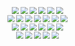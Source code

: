 <p align="center">
  <img src="https://img.shields.io/badge/iOS-000000?style=flat&logo=ios&logoColor=white">
  <img src ="https://img.shields.io/badge/-JavaScript-eed718?style=flat&logo=javascript&logoColor=ffffff">
  <img src="https://img.shields.io/badge/-React-000000?style=flat&logo=react&logoColor=00c8ff">
  <img src="https://img.shields.io/badge/React_Native-20232A?style=flat&logo=react&logoColor=61DAFB">
  <img src="https://img.shields.io/badge/-Node.js-3C873A?style=flat&logo=Node.js&logoColor=white">
  <img src="http://img.shields.io/badge/-VS%20Code-007ACC?style=flat&logo=visual%20studio%20code&logoColor=white">
  <br>
  <img src ="https://img.shields.io/badge/-HTML5-E34F26?style=flat&logo=html5&logoColor=white"> 
  <img src ="https://img.shields.io/badge/-CSS3-1572B6?style=flat&logo=css3&logoColor=white">
  <img src="https://img.shields.io/badge/MongoDB-4EA94B?style=flat&logo=mongodb&logoColor=white">
  <img src="https://img.shields.io/badge/GraphQL-E10098?style=flat&logo=GraphQL&logoColor=white">
  <img src="https://img.shields.io/badge/Apollo--GraphQL-311C87?style=flat&logo=Apollo-GraphQL&logoColor=white">
  <img src="https://img.shields.io/badge/SQL-f29111?style=flat&logo=SQL&logoColor=00c8ff">
  <img src="https://img.shields.io/badge/Postgres-%23316192.svg?style=flat&logo=postgresql&logoColor=00c8ff">
  <br>
  <img src="https://img.shields.io/badge/Redux-593D88?style=flat&logo=redux&logoColor=white">
  <img src="https://img.shields.io/badge/-Express.js-787878?style=flat">
  <img src="https://img.shields.io/badge/Firebase-232F3E.svg?style=flat&logo=firebase&logoColor=Ffa611">
  <img src="https://img.shields.io/badge/Postman-FF6C37?style=flat&logo=Postman&logoColor=white"> 
  <img src="http://img.shields.io/badge/-Heroku-430098?style=flat&logo=heroku&logoColor=white">
  <img src="https://img.shields.io/badge/Jest-C21325?style=flat&logo=Jest&logoColor=white">
  <br>
  <img src="https://img.shields.io/badge/Gatsby-663399?style=flat&logo=gatsby&logoColor=white">
  <img src="https://img.shields.io/badge/Material--UI-0081CB?style=flat&logo=material-ui&logoColor=white">
  <img src="https://img.shields.io/badge/styled--components-DB7093?style=flat&logo=styled-components&logoColor=white">
  <img src="https://img.shields.io/badge/Bootstrap-563D7C?style=flat&logo=bootstrap&logoColor=white">
  <img src="https://img.shields.io/badge/Semantic--UI--React-35BDB2?style=flat&logo=semantic-ui-react&logoColor=white">
 
  </p>


